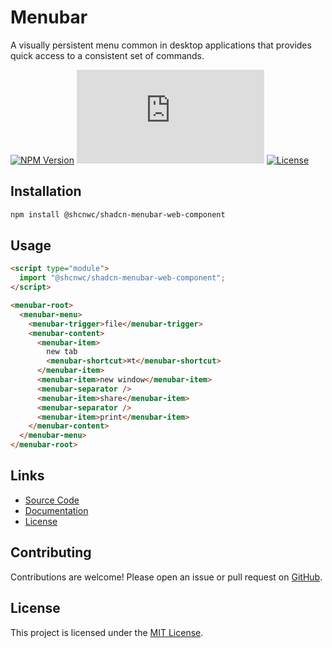 # Menubar

A visually persistent menu common in desktop applications that provides quick access to a consistent set of commands.

[![NPM Version](https://img.shields.io/npm/v/@shcnwc/shadcn-menubar-web-component.svg)](https://www.npmjs.com/package/@shcnwc/shadcn-menubar-web-component)
[![Package Size](https://img.badgesize.io/https://unpkg.com/@shcnwc/shadcn-menubar-web-component/index.js?compression=gzip)](https://www.npmjs.com/package/@shcnwc/shadcn-menubar-web-component)
[![License](https://img.shields.io/npm/l/@shcnwc/shadcn-menubar-web-component.svg)](https://github.com/shcnwc/shadcn-web-components/blob/main/LICENSE)


## Installation

```bash
npm install @shcnwc/shadcn-menubar-web-component
```

## Usage

```html
<script type="module">
  import "@shcnwc/shadcn-menubar-web-component";
</script>

<menubar-root>
  <menubar-menu>
    <menubar-trigger>file</menubar-trigger>
    <menubar-content>
      <menubar-item>
        new tab
        <menubar-shortcut>⌘t</menubar-shortcut>
      </menubar-item>
      <menubar-item>new window</menubar-item>
      <menubar-separator />
      <menubar-item>share</menubar-item>
      <menubar-separator />
      <menubar-item>print</menubar-item>
    </menubar-content>
  </menubar-menu>
</menubar-root>
```

## Links

- [Source Code](https://github.com/shcnwc/shadcn-web-components/tree/main/dist/menubar)
- [Documentation](https://github.com/shcnwc/shadcn-web-components)
- [License](https://github.com/shcnwc/shadcn-web-components/blob/main/LICENSE)

## Contributing

Contributions are welcome! Please open an issue or pull request on [GitHub](https://github.com/shcnwc/shadcn-web-components).

## License

This project is licensed under the [MIT License](https://github.com/shcnwc/shadcn-web-components/blob/main/LICENSE).
